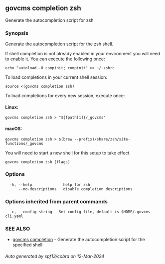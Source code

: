 ## govcms completion zsh

Generate the autocompletion script for zsh

### Synopsis

Generate the autocompletion script for the zsh shell.

If shell completion is not already enabled in your environment you will need
to enable it.  You can execute the following once:

	echo "autoload -U compinit; compinit" >> ~/.zshrc

To load completions in your current shell session:

	source <(govcms completion zsh)

To load completions for every new session, execute once:

#### Linux:

	govcms completion zsh > "${fpath[1]}/_govcms"

#### macOS:

	govcms completion zsh > $(brew --prefix)/share/zsh/site-functions/_govcms

You will need to start a new shell for this setup to take effect.


```
govcms completion zsh [flags]
```

### Options

```
  -h, --help              help for zsh
      --no-descriptions   disable completion descriptions
```

### Options inherited from parent commands

```
  -c, --config string   Set config file, default is $HOME/.govcms-cli.yaml
```

### SEE ALSO

* [govcms completion](govcms_completion.md)	 - Generate the autocompletion script for the specified shell

###### Auto generated by spf13/cobra on 12-Mar-2024
